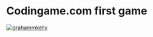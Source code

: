 # Codingame.com first game

[![grahammkelly](https://circleci.com/gh/grahammkelly/codinggame-first.svg?style=svg)](https://circleci.com/gh/grahammkelly/codinggame-first)

